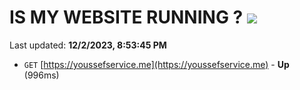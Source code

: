 # IS MY WEBSITE RUNNING ? [![](https://img.shields.io/static/v1?label=Sponsor&message=%E2%9D%A4&logo=GitHub&color=%23fe8e86)](https://github.com/sponsors/<username>)

Last updated: **12/2/2023, 8:53:45 PM**

- `GET` [https://youssefservice.me](https://youssefservice.me) - **Up** (996ms)

